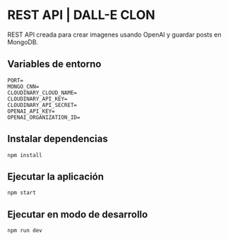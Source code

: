 # REST API | DALL-E CLON

REST API creada para crear imagenes usando OpenAI y guardar posts en MongoDB.

## Variables de entorno

    PORT=
    MONGO_CNN=
    CLOUDINARY_CLOUD_NAME=
    CLOUDINARY_API_KEY=
    CLOUDINARY_API_SECRET=
    OPENAI_API_KEY=
    OPENAI_ORGANIZATION_ID=

## Instalar dependencias

    npm install

## Ejecutar la aplicación

    npm start

## Ejecutar en modo de desarrollo

    npm run dev